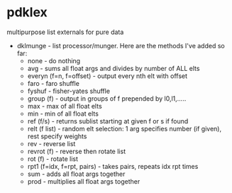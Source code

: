 # pdklex
multipurpose list externals for pure data

- dklmunge - list processor/munger. Here are the methods I've added so far:
    - none - do nothing
    - avg - sums all float args and divides by number of ALL elts
    - everyn (f=n, f=offset) - output every nth elt with offset
    - faro - faro shuffle
    - fyshuf - fisher-yates shuffle
    - group (f) - output in groups of f prepended by l0,l1,.....
    - max - max of all float elts
    - min - min of all float elts
    - ref (f/s) - returns sublist starting at given f or s if found
    - relt (f list) - random elt selection: 1 arg specifies number (if given), rest specify weights
    - rev - reverse list
    - revrot (f) - reverse then rotate list
    - rot (f) - rotate list
    - rpt1 (f=idx, f=rpt, pairs) - takes pairs, repeats idx rpt times
    - sum - adds all float args together
    - prod - multiplies all float args together
